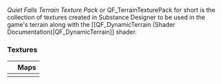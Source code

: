 *Quiet Falls Terrain Texture Pack* or QF_TerrainTexturePack for short is the collection of textures created in Substance Designer to be used in the game's terrain along with the [[QF_DynamicTerrain (Shader Documentation)|QF_DynamicTerrain]] shader. 

### Textures

|     | Maps |
| --- | ---- |
|     |      |





